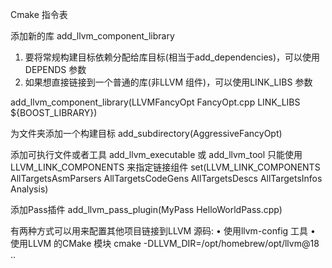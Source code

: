 Cmake 指令表

添加新的库
add_llvm_component_library

1. 要将常规构建目标依赖分配给库目标(相当于add_dependencies)，可以使用DEPENDS 参数
2. 如果想直接链接到一个普通的库(非LLVM 组件)，可以使用LINK_LIBS 参数

add_llvm_component_library(LLVMFancyOpt
    FancyOpt.cpp
    LINK_LIBS
    ${BOOST_LIBRARY})

为文件夹添加一个构建目标
add_subdirectory(AggressiveFancyOpt)

添加可执行文件或者工具
add_llvm_executable 或 add_llvm_tool
只能使用LLVM_LINK_COMPONENTS 来指定链接组件
set(LLVM_LINK_COMPONENTS
  AllTargetsAsmParsers
  AllTargetsCodeGens
  AllTargetsDescs
  AllTargetsInfos
  Analysis)


添加Pass插件
add_llvm_pass_plugin(MyPass
   HelloWorldPass.cpp)

有两种方式可以用来配置其他项目链接到LLVM 源码:
• 使用llvm-config 工具
• 使用LLVM 的CMake 模块  cmake -DLLVM_DIR=/opt/homebrew/opt/llvm@18 ..